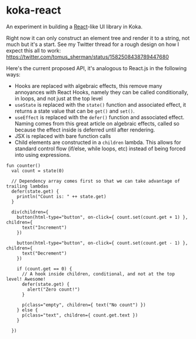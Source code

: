 # koka-react

An experiment in building a [React](https://github.com/facebook/react)-like UI library in Koka.

Right now it can only construct an element tree and render it to a string, not much but it's a start. See my Twitter thread for a rough design on how I expect this all to work: https://twitter.com/tomus_sherman/status/1582508438789447680

Here's the current proposed API, it's analogous to React.js in the following ways:

- Hooks are replaced with algebraic effects, this remove many annoyances with React Hooks, namely they can be called conditionally, in loops, and not just at the top level
- `useState` is replaced with the `state()` function and associated effect, it returns a state value that can be `get()` and `set()`.
- `useEffect` is replaced with the `defer()` function and associated effect. Naming comes from this great article on algebraic effects, called so because the effect inside is deferred until after rendering.
- JSX is replaced with bare function calls
- Child elements are constructed in a `children` lambda. This allows for standard control flow (if/else, while loops, etc) instead of being forced into using expressions.

```koka
fun counter()
  val count = state(0)

  // Dependency array comes first so that we can take advantage of trailing lambdas
  defer(state.get) {
    println("Count is: " ++ state.get)
  }

  div(children={
    button(html-type="button", on-click={ count.set(count.get + 1) }, children={
      text("Increment")
    })

    button(html-type="button", on-click={ count.set(count.get - 1) }, children={
      text("Decrement")
    })

    if (count.get == 0) {
      // A hook inside children, conditional, and not at the top level! Awesome!
      defer(state.get) {
        alert("Zero count!")
      }

      p(class="empty", children={ text("No count") })
    } else {
      p(class="text", children={ count.get.text })
    }

  })
```
